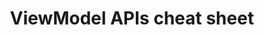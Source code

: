 ---
layout: default
title: ViewModel APIs cheat sheet
grand_parent: Lifecycle-aware components
nav_order: 5
parent: ViewModel
---